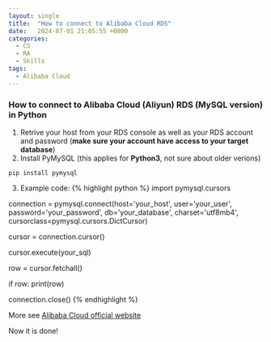 ```yaml
---
layout: single
title:  "How to connect to Alibaba Cloud RDS"
date:   2024-07-01 21:05:55 +0800
categories:
  - CS
  - RA
  - Skills
tags:
  - Alibaba Cloud
---
```

### How to connect to Alibaba Cloud (Aliyun) RDS (MySQL version) in Python

1. Retrive your host from your RDS console as well as your RDS account and password (**make sure your account have access to your target database**)
2. Install PyMySQL (this applies for **Python3**, not sure about older verions)
```
pip install pymysql
```
3. Example code:
{% highlight python %}
import pymysql.cursors

connection = pymysql.connect(host='your_host',
                             user='your_user',
                             password='your_password',
                             db='your_database',
                             charset='utf8mb4',
                             cursorclass=pymysql.cursors.DictCursor)

cursor = connection.cursor()

cursor.execute(your_sql)

row = cursor.fetchall()
	
if row:
    print(row)

connection.close()
{% endhighlight %}

More see [Alibaba Cloud official website](https://www.alibabacloud.com/en?_p_lc=1)

Now it is done!
